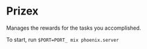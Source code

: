 # Prizex

Manages the rewards for the tasks you accomplished.

To start, run ```$PORT=PORT_ mix phoenix.server```
